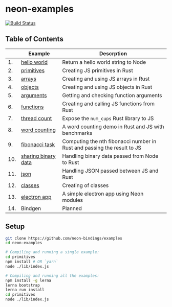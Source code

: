 # neon-examples

[![Build Status](https://travis-ci.com/neon-bindings/examples.svg?branch=master)](https://travis-ci.com/neon-bindings/examples)

## Table of Contents

|  | Example | Descrption |
| --- | --- | --- |
| 1.|  [hello world](https://github.com/neon-bindings/examples/tree/master/hello-world) | Return a hello world string to Node | 
| 2.|  [primitives](https://github.com/neon-bindings/examples/tree/master/primitives) | Creating JS primitives in Rust |
| 3.|  [arrays](https://github.com/neon-bindings/examples/tree/master/arrays) | Creating and using JS arrays in Rust |
| 4.|  [objects](https://github.com/neon-bindings/examples/tree/master/objects) | Creating and using JS objects in Rust |
| 5.|  [arguments](https://github.com/neon-bindings/examples/tree/master/arguments) | Getting and checking function arguments |
| 6.|  [functions](https://github.com/neon-bindings/examples/tree/master/functions) | Creating and calling JS functions from Rust |
| 7.|  [thread count](https://github.com/neon-bindings/examples/tree/master/thread-count) | Expose the `num_cups` Rust library to JS | 
| 8.|  [word counting](https://github.com/neon-bindings/examples/tree/master/word-counting) | A word counting demo in Rust and JS with benchmarks |
| 9.|  [fibonacci task](https://github.com/neon-bindings/examples/tree/master/fibonacci-task) | Computing the nth fibonacci number in Rust and passing the result to JS |
| 10.|  [sharing binary data](https://github.com/neon-bindings/examples/tree/master/sharing-binary-data) | Handling binary data passed from Node to Rust |
| 11.|  [json](https://github.com/neon-bindings/examples/tree/master/json) | Handling JSON passed between JS and Rust |
| 12.|  [classes](https://github.com/neon-bindings/examples/tree/master/classes) | Creating of classes |
| 13.|  [electron app](https://github.com/neon-bindings/examples/tree/master/electron-app) | A simple electron app using Neon modules |
| 14.|  Bindgen | Planned |

## Setup

```bash
git clone https://github.com/neon-bindings/examples
cd neon-examples

# Compiling and running a single example:
cd primitives
npm install # OR `yarn`
node ./lib/index.js

# Compiling and running all the examples:
npm install -g lerna
lerna bootstrap
lerna run install
cd primitives
node ./lib/index.js
```
